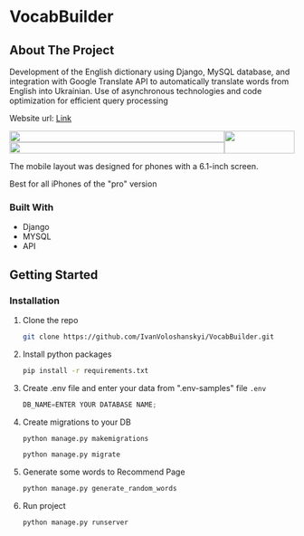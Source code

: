 # VocabBuilder
 
## About The Project
<p>Development of the English dictionary using
Django, MySQL database, and integration with
Google Translate API to automatically translate
words from English into Ukrainian. Use of
asynchronous technologies and code
optimization for efficient query processing</p>
<p>Website url: <a href="https://v1van.pythonanywhere.com/">Link</a></p>
<div style="display: flex; flex-direction: row;">
  <div style="display: flex; flex-direction: column; width: 90%;">
    <img src="https://github.com/IvanVoloshanskyi/VocabBuilder/assets/93157729/4bdcaaf6-ef37-4130-a617-a0283664bb18" style="width: 100%;">
    <img src="https://github.com/IvanVoloshanskyi/VocabBuilder/assets/93157729/f4ba9071-8a90-4024-b1ca-75abf1804085" style="width: 100%;">
  </div>
  <div style="width: 29.3%;">
    <img src="https://github.com/IvanVoloshanskyi/VocabBuilder/assets/93157729/0db625ce-7c1d-4bcd-a55a-f0782d7d35b9" style="width: 100%;">
  </div>
</div>
<p>The mobile layout was designed for phones with a 6.1-inch screen.</p>
<p>Best for all iPhones of the "pro" version</p>

### Built With

* Django
* MYSQL
* API


## Getting Started

### Installation

1. Clone the repo
   ```sh
   git clone https://github.com/IvanVoloshanskyi/VocabBuilder.git
   ```
2. Install python packages
   ```sh
   pip install -r requirements.txt
   ```
3. Create .env file and enter your data from ".env-samples" file `.env`
   ```python
   DB_NAME=ENTER YOUR DATABASE NAME;
   ```

4. Create migrations to your DB
   ```sh
   python manage.py makemigrations
   ```
   ```sh
   python manage.py migrate
   ```

5. Generate some words to Recommend Page
   ```sh
   python manage.py generate_random_words
   ```

6. Run project
   ```sh
   python manage.py runserver
   ```
